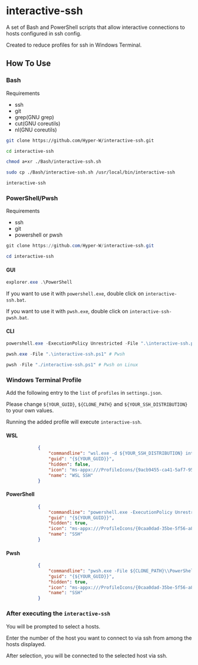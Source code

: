 # interactive-ssh

A set of Bash and PowerShell scripts that allow interactive connections to hosts configured in ssh config.

Created to reduce profiles for ssh in Windows Terminal.

## How To Use

### Bash

Requirements

- ssh
- git
- grep(GNU grep)
- cut(GNU coreutils)
- nl(GNU coreutils)

```bash
git clone https://github.com/Hyper-W/interactive-ssh.git

cd interactive-ssh

chmod a+xr ./Bash/interactive-ssh.sh

sudo cp ./Bash/interactive-ssh.sh /usr/local/bin/interactive-ssh

interactive-ssh
```

### PowerShell/Pwsh

Requirements

- ssh
- git
- powershell or pwsh

```PowerShell
git clone https://github.com/Hyper-W/interactive-ssh.git

cd interactive-ssh
```

#### GUI

```PowerShell
explorer.exe .\PowerShell
```

If you want to use it with `powershell.exe`, double click on `interactive-ssh.bat`.

If you want to use it with `pwsh.exe`, double click on `interactive-ssh-pwsh.bat`.

#### CLI

```PowerShell
powershell.exe -ExecutionPolicy Unrestricted -File ".\interactive-ssh.ps1" # PowerShell

pwsh.exe -File ".\interactive-ssh.ps1" # Pwsh

pwsh -File "./interactive-ssh.ps1" # Pwsh on Linux
```

### Windows Terminal Profile

Add the following entry to the `list` of `profiles` in `settings.json`.

Please change `${YOUR_GUID}`, `${CLONE_PATH}` and `${YOUR_SSH_DISTRIBUTION}` to your own values.

Running the added profile will execute `interactive-ssh`.

#### WSL

```json
            {
                "commandline": "wsl.exe -d ${YOUR_SSH_DISTRIBUTION} interactive-ssh",
                "guid": "{${YOUR_GUID}}",
                "hidden": false,
                "icon": "ms-appx:///ProfileIcons/{9acb9455-ca41-5af7-950f-6bca1bc9722f}.png",
                "name": "WSL SSH"
            }
```

#### PowerShell

```json
            {
                "commandline": "powershell.exe -ExecutionPolicy Unrestricted -File ${CLONE_PATH}\\PowerShell\\interactive-ssh.ps1",
                "guid": "{${YOUR_GUID}}",
                "hidden": true,
                "icon": "ms-appx:///ProfileIcons/{0caa0dad-35be-5f56-a8ff-afceeeaa6101}.png",
                "name": "SSH"
            }
```

#### Pwsh

```json
            {
                "commandline": "pwsh.exe -File ${CLONE_PATH}\\PowerShell\\interactive-ssh.ps1",
                "guid": "{${YOUR_GUID}}",
                "hidden": true,
                "icon": "ms-appx:///ProfileIcons/{0caa0dad-35be-5f56-a8ff-afceeeaa6101}.png",
                "name": "SSH"
            }
```

### After executing the `interactive-ssh`

You will be prompted to select a hosts.

Enter the number of the host you want to connect to via ssh from among the hosts displayed.

After selection, you will be connected to the selected host via ssh.